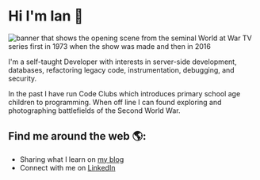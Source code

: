 # Hi I'm Ian 👋

<img src="https://oraclefrontovikcom.files.wordpress.com/2018/06/wawcombined.jpg" alt="banner that shows the opening scene from the seminal World at War TV series first in 1973 when the show was made and then in 2016">

I'm a self-taught Developer with interests in server-side development, databases, refactoring legacy code, instrumentation, debugging, and security.

In the past I have run Code Clubs which introduces primary school age children to programming. When off line I can found exploring and photographing battlefields of the Second World War.

## Find me around the web 🌎: 
- Sharing what I learn on <a href="https://iancarpenter.dev/">my blog</a>
- Connect with me on <a href="https://www.linkedin.com/in/ianhcarpenter/">LinkedIn</a>
